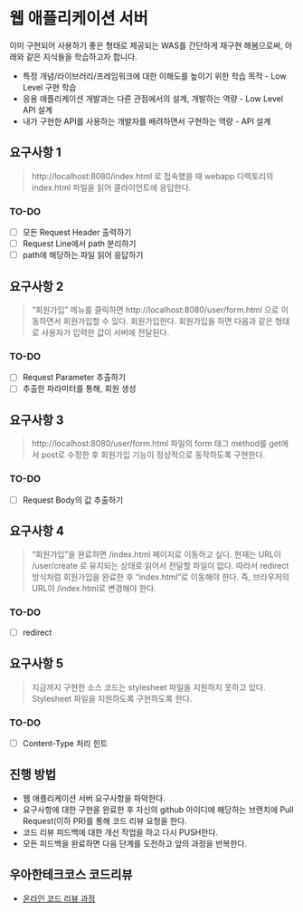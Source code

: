 # 웹 애플리케이션 서버

이미 구현되어 사용하기 좋은 형태로 제공되는 WAS를 간단하게 재구현 해봄으로써, 아래와 같은 지식들을 학습하고자 합니다.
- 특정 개념/라이브러리/프레임워크에 대한 이해도를 높이기 위한 학습 목적 - Low Level 구현 학습
- 응용 애플리케이션 개발과는 다른 관점에서의 설계, 개발하는 역량 - Low Level API 설계 
- 내가 구현한 API를 사용하는 개발자를 배려하면서 구현하는 역량 - API 설계

## 요구사항 1
> http://localhost:8080/index.html 로 접속했을 때 webapp 디렉토리의 index.html 파일을 읽어 클라이언트에 응답한다.

### TO-DO
- [ ] 모든 Request Header 출력하기
- [ ] Request Line에서 path 분리하기
- [ ] path에 해당하는 파일 읽어 응답하기

## 요구사항 2 
> “회원가입” 메뉴를 클릭하면 http://localhost:8080/user/form.html 으로 이동하면서 회원가입할 수 있다. 회원가입한다.
> 회원가입을 하면 다음과 같은 형태로 사용자가 입력한 값이 서버에 전달된다.

### TO-DO
- [ ] Request Parameter 추출하기 
- [ ] 추출한 파라미터를 통해, 회원 생성

## 요구사항 3
> http://localhost:8080/user/form.html 파일의 form 태그 method를 get에서 post로 수정한 후 회원가입 기능이 정상적으로 동작하도록 구현한다.

### TO-DO
- [ ] Request Body의 값 추출하기

## 요구사항 4
> “회원가입”을 완료하면 /index.html 페이지로 이동하고 싶다. 현재는 URL이 /user/create 로 유지되는 상태로 읽어서 전달할 파일이 없다. 따라서 redirect 방식처럼 회원가입을 완료한 후 “index.html”로 이동해야 한다. 즉, 브라우저의 URL이 /index.html로 변경해야 한다.

### TO-DO

- [ ] redirect

## 요구사항 5
> 지금까지 구현한 소스 코드는 stylesheet 파일을 지원하지 못하고 있다. Stylesheet 파일을 지원하도록 구현하도록 한다.

### TO-DO

- [ ] Content-Type 처리 힌트
 


## 진행 방법
* 웹 애플리케이션 서버 요구사항을 파악한다.
* 요구사항에 대한 구현을 완료한 후 자신의 github 아이디에 해당하는 브랜치에 Pull Request(이하 PR)를 통해 코드 리뷰 요청을 한다.
* 코드 리뷰 피드백에 대한 개선 작업을 하고 다시 PUSH한다.
* 모든 피드백을 완료하면 다음 단계를 도전하고 앞의 과정을 반복한다.

## 우아한테크코스 코드리뷰
* [온라인 코드 리뷰 과정](https://github.com/woowacourse/woowacourse-docs/blob/master/maincourse/README.md)